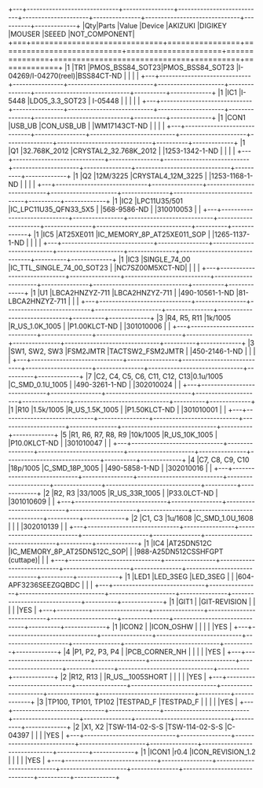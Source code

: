 +---+-----------------------------+----------------+---------------------------+---------------------+---------------+------------------------------+----------+-------------+
|Qty|Parts                        |Value           |Device                     |AKIZUKI              |DIGIKEY        |MOUSER                        |SEEED     |NOT_COMPONENT|
+===+=============================+================+===========================+=====================+===============+==============================+==========+=============+
|1  |TR1                          |PMOS_BSS84_SOT23|PMOS_BSS84_SOT23           |I-04269/I-04270(reel)|BSS84CT-ND     |                              |          |             |
+---+-----------------------------+----------------+---------------------------+---------------------+---------------+------------------------------+----------+-------------+
|1  |IC1                          |I-5448          |LDO5_3.3_SOT23             | I-05448             |               |                              |          |             |
+---+-----------------------------+----------------+---------------------------+---------------------+---------------+------------------------------+----------+-------------+
|1  |CON1                         |USB_UB          |CON_USB_UB                 |                     |WM17143CT-ND   |                              |          |             |
+---+-----------------------------+----------------+---------------------------+---------------------+---------------+------------------------------+----------+-------------+
|1  |Q1                           |32.768K_2012    |CRYSTAL2_32.768K_2012      |                     |1253-1342-1-ND |                              |          |             |
+---+-----------------------------+----------------+---------------------------+---------------------+---------------+------------------------------+----------+-------------+
|1  |Q2                           |12M/3225        |CRYSTAL4_12M_3225          |                     |1253-1168-1-ND |                              |          |             |
+---+-----------------------------+----------------+---------------------------+---------------------+---------------+------------------------------+----------+-------------+
|1  |IC2                          |LPC11U35/501    |IC_LPC11U35_QFN33_5X5      |                     |568-9586-ND    |                              |310010053 |             |
+---+-----------------------------+----------------+---------------------------+---------------------+---------------+------------------------------+----------+-------------+
|1  |IC5                          |AT25XE011       |IC_MEMORY_8P_AT25XE011_SOP |                     |1265-1137-1-ND |                              |          |             |
+---+-----------------------------+----------------+---------------------------+---------------------+---------------+------------------------------+----------+-------------+
|1  |IC3                          |SINGLE_74_00    |IC_TTL_SINGLE_74_00_SOT23  |                     |NC7SZ00M5XCT-ND|                              |          |             |
+---+-----------------------------+----------------+---------------------------+---------------------+---------------+------------------------------+----------+-------------+
|1  |U1                           |LBCA2HNZYZ-711  |LBCA2HNZYZ-711             |                     |490-10561-1-ND |81-LBCA2HNZYZ-711             |          |             |
+---+-----------------------------+----------------+---------------------------+---------------------+---------------+------------------------------+----------+-------------+
|3  |R4, R5, R11                  |1k/1005         |R_US_1.0K_1005             |                     |P1.00KLCT-ND   |                              |301010006 |             |
+---+-----------------------------+----------------+---------------------------+---------------------+---------------+------------------------------+----------+-------------+
|3  |SW1, SW2, SW3                |FSM2JMTR        |TACTSW2_FSM2JMTR           |                     |450-2146-1-ND  |                              |          |             |
+---+-----------------------------+----------------+---------------------------+---------------------+---------------+------------------------------+----------+-------------+
|7  |C2, C4, C5, C6, C11, C12, C13|0.1u/1005       |C_SMD_0.1U_1005            |                     |490-3261-1-ND  |                              |302010024 |             |
+---+-----------------------------+----------------+---------------------------+---------------------+---------------+------------------------------+----------+-------------+
|1  |R10                          |1.5k/1005       |R_US_1.5K_1005             |                     |P1.50KLCT-ND   |                              |301010001 |             |
+---+-----------------------------+----------------+---------------------------+---------------------+---------------+------------------------------+----------+-------------+
|5  |R1, R6, R7, R8, R9           |10k/1005        |R_US_10K_1005              |                     |P10.0KLCT-ND   |                              |301010047 |             |
+---+-----------------------------+----------------+---------------------------+---------------------+---------------+------------------------------+----------+-------------+
|4  |C7, C8, C9, C10              |18p/1005        |C_SMD_18P_1005             |                     |490-5858-1-ND  |                              |302010016 |             |
+---+-----------------------------+----------------+---------------------------+---------------------+---------------+------------------------------+----------+-------------+
|2  |R2, R3                       |33/1005         |R_US_33R_1005              |                     |P33.0LCT-ND    |                              |301010609 |             |
+---+-----------------------------+----------------+---------------------------+---------------------+---------------+------------------------------+----------+-------------+
|2  |C1, C3                       |1u/1608         |C_SMD_1.0U_1608            |                     |               |                              |302010139 |             |
+---+-----------------------------+----------------+---------------------------+---------------------+---------------+------------------------------+----------+-------------+
|1  |IC4                          |AT25DN512C      |IC_MEMORY_8P_AT25DN512C_SOP|                     |               |988-A25DN512CSSHFGPT (cuttape)|          |             |
+---+-----------------------------+----------------+---------------------------+---------------------+---------------+------------------------------+----------+-------------+
|1  |LED1                         |LED_3SEG        |LED_3SEG                   |                     |               |604-APF3236SEEZGQBDC          |          |             |
+---+-----------------------------+----------------+---------------------------+---------------------+---------------+------------------------------+----------+-------------+
|1  |GIT1                         |                |GIT-REVISION               |                     |               |                              |          |YES          |
+---+-----------------------------+----------------+---------------------------+---------------------+---------------+------------------------------+----------+-------------+
|1  |ICON2                        |                |ICON_OSHW                  |                     |               |                              |          |YES          |
+---+-----------------------------+----------------+---------------------------+---------------------+---------------+------------------------------+----------+-------------+
|4  |P1, P2, P3, P4               |                |PCB_CORNER_NH              |                     |               |                              |          |YES          |
+---+-----------------------------+----------------+---------------------------+---------------------+---------------+------------------------------+----------+-------------+
|2  |R12, R13                     |                |R_US__1005SHORT            |                     |               |                              |          |YES          |
+---+-----------------------------+----------------+---------------------------+---------------------+---------------+------------------------------+----------+-------------+
|3  |TP100, TP101, TP102          |TESTPAD_F       |TESTPAD_F                  |                     |               |                              |          |YES          |
+---+-----------------------------+----------------+---------------------------+---------------------+---------------+------------------------------+----------+-------------+
|2  |X1, X2                       |TSW-114-02-S-S  |TSW-114-02-S-S             |C-04397              |               |                              |          |YES          |
+---+-----------------------------+----------------+---------------------------+---------------------+---------------+------------------------------+----------+-------------+
|1  |ICON1                        |r0.4            |ICON_REVISION_1.2          |                     |               |                              |          |YES          |
+---+-----------------------------+----------------+---------------------------+---------------------+---------------+------------------------------+----------+-------------+
